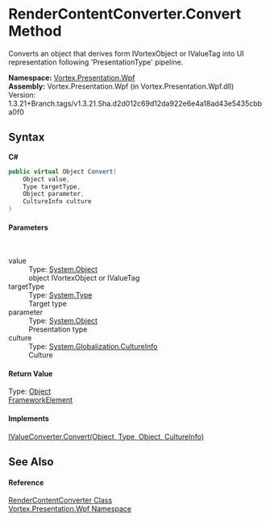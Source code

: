 # RenderContentConverter.Convert Method 
 

Converts an object that derives form IVortexObject or IValueTag into UI representation following 'PresentationType' pipeline.

**Namespace:**&nbsp;<a href="N_Vortex_Presentation_Wpf.md">Vortex.Presentation.Wpf</a><br />**Assembly:**&nbsp;Vortex.Presentation.Wpf (in Vortex.Presentation.Wpf.dll) Version: 1.3.21+Branch.tags/v1.3.21.Sha.d2d012c69d12da922e6e4a18ad43e5435cbba0f0

## Syntax

**C#**<br />
``` C#
public virtual Object Convert(
	Object value,
	Type targetType,
	Object parameter,
	CultureInfo culture
)
```


#### Parameters
&nbsp;<dl><dt>value</dt><dd>Type: <a href="https://docs.microsoft.com/dotnet/api/system.object" target="_blank">System.Object</a><br />object IVortexObject or IValueTag</dd><dt>targetType</dt><dd>Type: <a href="https://docs.microsoft.com/dotnet/api/system.type" target="_blank">System.Type</a><br />Target type</dd><dt>parameter</dt><dd>Type: <a href="https://docs.microsoft.com/dotnet/api/system.object" target="_blank">System.Object</a><br />Presentation type</dd><dt>culture</dt><dd>Type: <a href="https://docs.microsoft.com/dotnet/api/system.globalization.cultureinfo" target="_blank">System.Globalization.CultureInfo</a><br />Culture</dd></dl>

#### Return Value
Type: <a href="https://docs.microsoft.com/dotnet/api/system.object" target="_blank">Object</a><br /><a href="https://docs.microsoft.com/dotnet/api/system.windows.frameworkelement" target="_blank">FrameworkElement</a>

#### Implements
<a href="https://docs.microsoft.com/dotnet/api/system.windows.data.ivalueconverter.convert#System_Windows_Data_IValueConverter_Convert_System_Object_System_Type_System_Object_System_Globalization_CultureInfo_" target="_blank">IValueConverter.Convert(Object, Type, Object, CultureInfo)</a><br />

## See Also


#### Reference
<a href="T_Vortex_Presentation_Wpf_RenderContentConverter.md">RenderContentConverter Class</a><br /><a href="N_Vortex_Presentation_Wpf.md">Vortex.Presentation.Wpf Namespace</a><br />